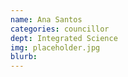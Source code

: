 ```yaml
---
name: Ana Santos
categories: councillor
dept: Integrated Science
img: placeholder.jpg
blurb:
---
```

